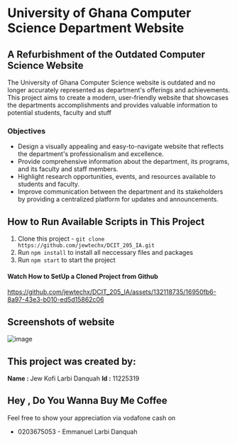 
# University of Ghana Computer Science Department Website

## A Refurbishment of the Outdated Computer Science Website

The University of Ghana Computer Science website is outdated and no longer accurately represented as department's offerings and achievements.
This project aims to create a modern, user-friendly website  that showcases the departments accomplishments and provides valuable information to potential students,
faculty and stuff

### Objectives
* Design a visually appealing and easy-to-navigate website that reflects the department's professionalism and excellence.
* Provide comprehensive information about the department, its programs, and its faculty and staff members.
* Highlight research opportunities, events, and resources available to students and faculty.
* Improve communication between the department and its stakeholders by providing a centralized platform for updates and announcements.


## How to Run Available Scripts in This Project
1. Clone this project - `git clone https://github.com/jewtechx/DCIT_205_IA.git`
2. Run `npm install` to install all neccessary files and packages
3. Run `npm start` to start the project

#### Watch How to SetUp a Cloned Project from Github

https://github.com/jewtechx/DCIT_205_IA/assets/132118735/16950fb6-8a97-43e3-b010-ed5d15862c06

## Screenshots of website
![image](https://github.com/jewtechx/DCIT_205_IA/assets/132118735/271e7ce0-e13d-4c45-86bb-a9782097f96e)



## This project was created by:
<b> Name : </b>Jew Kofi Larbi Danquah
<b> Id :</b> 11225319




## Hey , Do You Wanna Buy Me Coffee
Feel free to show your appreciation via vodafone cash on 
* 0203675053 - Emmanuel Larbi Danquah
